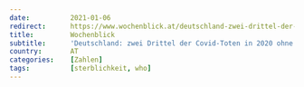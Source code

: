```yaml
---
date:          2021-01-06
redirect:      https://www.wochenblick.at/deutschland-zwei-drittel-der-covid-toten-in-2020-ohne-virusnachweis/
title:         Wochenblick
subtitle:      'Deutschland: zwei Drittel der Covid-Toten in 2020 ohne Virusnachweis'
country:       AT
categories:    [Zahlen]
tags:          [sterblichkeit, who]
---
```

